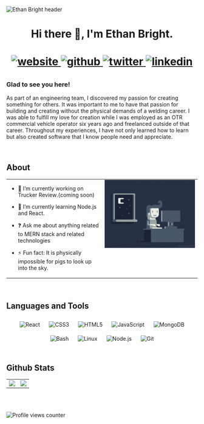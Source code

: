 ![Ethan Bright header](https://github.com/EthanBright/EthanBright/blob/main/ImageFolder/githubHeaderGif.gif)  
  

<h1 align="center"> Hi there 👋, I'm Ethan Bright. <h1>
 
<p align="center">
  <a href="https://codingbrightwebs.com" target="_blank">
  <img src=https://img.shields.io/static/v1?label=&message=WEBSITE&color=lightgrey&style=plastic&logo=react&logo-color=white alt=website style="margin-bottom: 5px;" />
  </a>
  <a href="https://github.com/EthanBright" target="_blank">
  <img src=https://img.shields.io/badge/github-%2324292e.svg?&style=plastic&logo=github&logoColor=white alt=github style="margin-bottom: 5px;" />
  </a>
  <a href="https://twitter.com/lEthanBright" target="_blank">
  <img src=https://img.shields.io/badge/twitter-%2300acee.svg?&style=plastic&logo=twitter&logoColor=white alt=twitter style="margin-bottom: 5px;" />
  </a>
  <a href="https://linkedin.com/in/ethan-bright" target="_blank">
  <img src=https://img.shields.io/badge/linkedin-%231E77B5.svg?&style=plastic&logo=linkedin&logoColor=white alt=linkedin style="margin-bottom: 5px;" />
  </a>
</p>
  



### Glad to see you here!  
 As part of an engineering team, I discovered my passion for creating something for others. It was important to me to have that passion for building and creating without the physical demands of a welding career. I was able to fulfill my love for creation while I was employed as an OTR commercial vehicle operator six years ago and freelanced outside of that career. Throughout my experiences, I have not only learned how to learn but also created software that I know people need and appreciate.  
  

<br/>  


## About  
<table><tr><td valign="top" width="50%">

- 🔭 I’m currently working on Trucker Review.(coming soon)  
  

- 🌱 I’m currently learning Node.js and React.  
  

- ❓ Ask me about anything related to MERN stack and related technologies  
  

- ⚡ Fun fact: It is physically impossible for pigs to look up into the sky.  


</td><td valign="top" width="50%">

<div align="center">
<img src="https://github.com/EthanBright/EthanBright/blob/main/ImageFolder/codingGif.gif" align="center" style="width: 100%" />
</div>  


</td></tr></table>  

<br/>  


## Languages and Tools  
<div align="center">  
<img style="margin: 10px" src="https://profilinator.rishav.dev/skills-assets/react-original-wordmark.svg" alt="React" height="25" />  
<img style="margin: 10px" src="https://profilinator.rishav.dev/skills-assets/css3-original-wordmark.svg" alt="CSS3" height="25" />  
<img style="margin: 10px" src="https://profilinator.rishav.dev/skills-assets/html5-original-wordmark.svg" alt="HTML5" height="25" />  
<img style="margin: 10px" src="https://profilinator.rishav.dev/skills-assets/javascript-original.svg" alt="JavaScript" height="25" />  
<img style="margin: 10px" src="https://profilinator.rishav.dev/skills-assets/mongodb-original-wordmark.svg" alt="MongoDB" height="25" />  
<img style="margin: 10px" src="https://profilinator.rishav.dev/skills-assets/gnu_bash-icon.svg" alt="Bash" height="25" />  
<img style="margin: 10px" src="https://profilinator.rishav.dev/skills-assets/linux-original.svg" alt="Linux" height="25" />  
<img style="margin: 10px" src="https://profilinator.rishav.dev/skills-assets/nodejs-original-wordmark.svg" alt="Node.js" height="25" />  
<img style="margin: 10px" src="https://profilinator.rishav.dev/skills-assets/git-scm-icon.svg" alt="Git" height="25" />  
</div>  

<br/>  


## Github Stats  
<table><tr><td valign="top" width="50%">

<img src="https://github-readme-stats.vercel.app/api?username=EthanBright&show_icons=true&count_private=true&hide_border=true" align="left" style="width: 100%" />

</td><td valign="top" width="50%">

<img src="https://github-readme-stats.vercel.app/api/top-langs/?username=EthanBright&hide_border=true&layout=compact" align="left" style="width: 100%" />

</td></tr></table>  

<br/>  

  

<br/>  

![Profile views counter](https://komarev.com/ghpvc/?username=EthanBright&&style=flat-square)  
  
